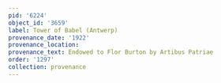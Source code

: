 ```yaml
---
pid: '6224'
object_id: '3659'
label: Tower of Babel (Antwerp)
provenance_date: '1922'
provenance_location:
provenance_text: Endowed to Flor Burton by Artibus Patriae
order: '1297'
collection: provenance
---
```

